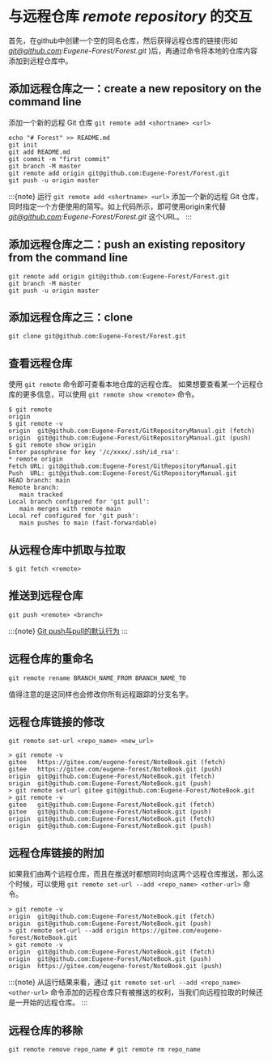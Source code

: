 # 与远程仓库 *remote repository* 的交互

首先，在github中创建一个空的同名仓库，然后获得远程仓库的链接(形如 *git@github.com:Eugene-Forest/Forest.git* )后，再通过命令将本地的仓库内容添加到远程仓库中。

## 添加远程仓库之一：create a new repository on the command line

添加一个新的远程 Git 仓库 `git remote add <shortname> <url>`

```shell
echo "# Forest" >> README.md
git init
git add README.md
git commit -m "first commit"
git branch -M master
git remote add origin git@github.com:Eugene-Forest/Forest.git
git push -u origin master
```

:::{note}
运行 `git remote add <shortname> <url>` 添加一个新的远程 Git 仓库，同时指定一个方便使用的简写。如上代码所示，即可使用origin来代替 *git@github.com:Eugene-Forest/Forest.git* 这个URL。
:::

## 添加远程仓库之二：push an existing repository from the command line

```shell
git remote add origin git@github.com:Eugene-Forest/Forest.git
git branch -M master
git push -u origin master
```

## 添加远程仓库之三：clone

```shell
git clone git@github.com:Eugene-Forest/Forest.git
```

## 查看远程仓库

使用 `git remote` 命令即可查看本地仓库的远程仓库。
如果想要查看某一个远程仓库的更多信息，可以使用 `git remote show <remote>` 命令。

```shell
$ git remote
origin
$ git remote -v
origin  git@github.com:Eugene-Forest/GitRepositoryManual.git (fetch)
origin  git@github.com:Eugene-Forest/GitRepositoryManual.git (push)
$ git remote show origin
Enter passphrase for key '/c/xxxx/.ssh/id_rsa':
* remote origin
Fetch URL: git@github.com:Eugene-Forest/GitRepositoryManual.git
Push  URL: git@github.com:Eugene-Forest/GitRepositoryManual.git
HEAD branch: main
Remote branch:
   main tracked
Local branch configured for 'git pull':
   main merges with remote main
Local ref configured for 'git push':
   main pushes to main (fast-forwardable)
```

## 从远程仓库中抓取与拉取

```shell
$ git fetch <remote>
```

## 推送到远程仓库

```shell
git push <remote> <branch>
```

:::{note}
[Git push与pull的默认行为](https://segmentfault.com/a/1190000002783245)
:::

## 远程仓库的重命名

```shell
git remote rename BRANCH_NAME_FROM BRANCH_NAME_TO
```

值得注意的是这同样也会修改你所有远程跟踪的分支名字。

## 远程仓库链接的修改

`git remote set-url <repo_name> <new_url>`

```Git
> git remote -v
gitee   https://gitee.com/eugene-forest/NoteBook.git (fetch)
gitee   https://gitee.com/eugene-forest/NoteBook.git (push)
origin  git@github.com:Eugene-Forest/NoteBook.git (fetch)
origin  git@github.com:Eugene-Forest/NoteBook.git (push)
> git remote set-url gitee git@github.com:Eugene-Forest/NoteBook.git
> git remote -v
gitee   git@github.com:Eugene-Forest/NoteBook.git (fetch)
gitee   git@github.com:Eugene-Forest/NoteBook.git (push)
origin  git@github.com:Eugene-Forest/NoteBook.git (fetch)
origin  git@github.com:Eugene-Forest/NoteBook.git (push)
```

## 远程仓库链接的附加

如果我们由两个远程仓库，而且在推送时都想同时向这两个远程仓库推送，那么这个时候，可以使用 `git remote set-url --add <repo_name> <other-url>` 命令。

```shell
> git remote -v
origin  git@github.com:Eugene-Forest/NoteBook.git (fetch)
origin  git@github.com:Eugene-Forest/NoteBook.git (push)
> git remote set-url --add origin https://gitee.com/eugene-forest/NoteBook.git
> git remote -v
origin  git@github.com:Eugene-Forest/NoteBook.git (fetch)
origin  git@github.com:Eugene-Forest/NoteBook.git (push)
origin  https://gitee.com/eugene-forest/NoteBook.git (push)
```

:::{note}
从运行结果来看，通过 `git remote set-url --add <repo_name> <other-url>` 命令添加的远程仓库只有被推送的权利，当我们向远程拉取的时候还是一开始的远程仓库。
:::

## 远程仓库的移除

```shell
git remote remove repo_name # git remote rm repo_name
```
